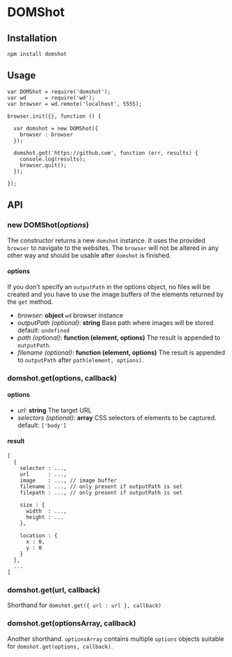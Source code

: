 # DOMShot

## Installation

```
npm install domshot
```

## Usage

```
var DOMShot = require('domshot');
var wd      = require('wd');
var browser = wd.remote('localhost', 5555);

browser.init({}, function () {

  var domshot = new DOMShot({
    browser : browser
  });

  domshot.get('https://github.com', function (err, results) {
    console.log(results);
    browser.quit();
  });

});
```

## API

### new DOMShot(*options*)

The constructor returns a new `domshot` instance. It uses the provided `browser` to navigate to the websites. The `browser` will not be altered in any other way and should be usable after `domshot` is finished.

#### options

If you don't specify an `outputPath` in the options object, no files will be created and you have to use the image buffers of the elements returned by the `get` method.

- *browser*: **object** `wd` browser instance
- *outputPath (optional)*: **string** Base path where images will be stored. default: `undefined`
- *path (optional)*: **function (element, options)** The result is appended to `outputPath`.
- *filename (optional)*: **function (element, options)** The result is appended to `outputPath` after `path(element, options)`.

### domshot.get(options, callback)

#### options

- *url*: **string** The target URL
- *selectors (optional)*: **array** CSS selectors of elements to be captured. default: `['body']`

#### result

```
[
  {
    selector : ...,
    url      : ...,
    image    : ..., // image buffer
    filename : ..., // only present if outputPath is set
    filepath : ..., // only present if outputPath is set

    size : {
      width  : ...,
      height : ...
    },

    location : {
      x : 0,
      y : 0
    }
  },
  ...
]
```

### domshot.get(url, callback)

Shorthand for `domshot.get({ url : url }, callback)`

### domshot.get(optionsArray, callback)

Another shorthand. `optionsArray` contains multiple `options` objects suitable for `domshot.get(options, callback)`.
